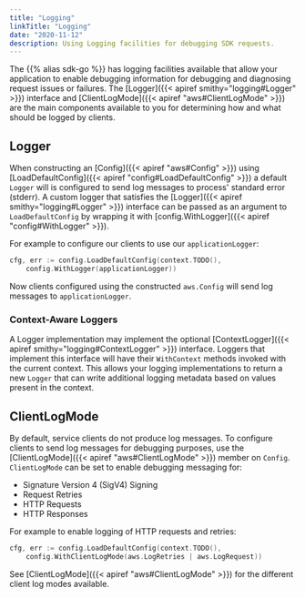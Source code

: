 ```yaml
---
title: "Logging"
linkTitle: "Logging"
date: "2020-11-12"
description: Using Logging facilities for debugging SDK requests.
---
```


The {{% alias sdk-go %}} has logging facilities available that allow your application to enable debugging information
for debugging and diagnosing request issues or failures. The [Logger]({{< apiref smithy="logging#Logger" >}}) interface
and [ClientLogMode]({{< apiref "aws#ClientLogMode" >}}) are the main components available to you for determining how and
what should be logged by clients.

## Logger

When constructing an [Config]({{< apiref "aws#Config" >}}) using
[LoadDefaultConfig]({{< apiref "config#LoadDefaultConfig" >}}) a default `Logger` will is configured to send log
messages to process' standard error (stderr). A custom logger that satisfies the 
[Logger]({{< apiref smithy="logging#Logger" >}}) interface can be passed as an argument to `LoadDefaultConfig` 
by wrapping it with [config.WithLogger]({{< apiref "config#WithLogger" >}}).

For example to configure our clients to use our `applicationLogger`:

```go
cfg, err := config.LoadDefaultConfig(context.TODO(), 
	config.WithLogger(applicationLogger))
```

Now clients configured using the constructed `aws.Config` will send log messages to `applicationLogger`.

### Context-Aware Loggers

A Logger implementation may implement the optional [ContextLogger]({{< apiref smithy="logging#ContextLogger" >}})
interface. Loggers that implement this interface will have their `WithContext` methods invoked with the current context.
This allows your logging implementations to return a new `Logger` that can write additional logging metadata based
on values present in the context.

## ClientLogMode

By default, service clients do not produce log messages. To configure clients to send log messages for debugging
purposes, use the [ClientLogMode]({{< apiref "aws#ClientLogMode" >}}) member on `Config`. `ClientLogMode`
can be set to enable debugging messaging for:

* Signature Version 4 (SigV4) Signing
* Request Retries
* HTTP Requests
* HTTP Responses

For example to enable logging of HTTP requests and retries:

```go
cfg, err := config.LoadDefaultConfig(context.TODO(), 
	config.WithClientLogMode(aws.LogRetries | aws.LogRequest))
```

See [ClientLogMode]({{< apiref "aws#ClientLogMode" >}}) for the different client log modes available.

